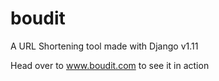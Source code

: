 # boudit
A URL Shortening tool made with Django v1.11

Head over to www.boudit.com to see it in action
